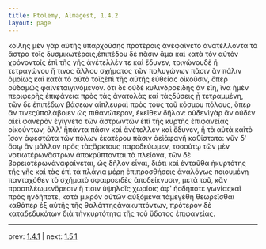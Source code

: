 ```yaml
---
title: Ptolemy, Almagest, 1.4.2
layout: page
---
```


κοίλης μὲν γὰρ αὐτῆς ὑπαρχούσης προτέροις ἂνἐφαίνετο ἀνατέλλοντα τὰ ἄστρα τοῖς δυσμικωτέροις,ἐπιπέδου δὲ πᾶσιν ἅμα καὶ κατὰ τὸν αὐτὸν χρόνοντοῖς ἐπὶ τῆς γῆς ἀνέτελλέν τε καὶ ἔδυνεν, τριγώνουδὲ ἢ τετραγώνου ἤ τινος ἄλλου σχήματος τῶν πολυγώνων πᾶσιν ἂν πάλιν ὁμοίως καὶ κατὰ τὸ αὐτὸ τοῖςἐπὶ τῆς αὐτῆς εὐθείας οἰκοῦσιν, ὅπερ οὐδαμῶς φαίνεταιγινόμενον. ὅτι δὲ οὐδὲ κυλινδροειδὴς ἂν εἴη, ἵνα ἡμὲν περιφερὴς ἐπιφάνεια πρὸς τὰς ἀνατολὰς καὶ τὰςδύσεις ᾖ τετραμμένη, τῶν δὲ ἐπιπέδων βάσεων αἱπλευραὶ πρὸς τοὺς τοῦ κόσμου πόλους, ὅπερ ἄν τινεςὑπολάβοιεν ὡς πιθανώτερον, ἐκεῖθεν δῆλον: οὐδενὶγὰρ ἂν οὐδὲν αἰεὶ φανερὸν ἐγίγνετο τῶν ἄστρωντῶν ἐπὶ τῆς κυρτῆς ἐπιφανείας οἰκούντων, ἀλλ' ἢπάντα πᾶσιν καὶ ἀνέτελλεν καὶ ἔδυνεν, ἢ τὰ αὐτὰ καὶτὸ ἴσον ἀφεστῶτα τῶν πόλων ἑκατέρου πᾶσιν ἀεὶἀφανῆ καθίστατο: νῦν δ' ὅσῳ ἂν μᾶλλον πρὸς τὰςἄρκτους παροδεύωμεν, τοσούτῳ τῶν μὲν νοτιωτέρωνἄστρων ἀποκρύπτονται τὰ πλείονα, τῶν δὲ βορειοτέρωνἀναφαίνεται, ὡς δῆλον εἶναι, διότι καὶ ἐνταῦθα ἡκυρτότης τῆς γῆς καὶ τὰς ἐπὶ τὰ πλάγια μέρη ἐπιπροσθήσεις ἀναλόγως ποιουμένη πανταχόθεν τὸ σχῆματὸ σφαιροειδὲς ἀποδείκνυσιν, μετὰ τοῦ, κἂν προσπλέωμενὄρεσιν ἤ τισιν ὑψηλοῖς χωρίοις ἀφ' ἡσδήποτε γωνίαςκαὶ πρὸς ἡνδήποτε, κατὰ μικρὸν αὐτῶν αὐξόμενα τὰμεγέθη θεωρεῖσθαι καθάπερ ἐξ αὐτῆς τῆς θαλάττηςἀνακυπτόντων, πρότερον δὲ καταδεδυκότων διὰ τὴνκυρτότητα τῆς τοῦ ὕδατος ἐπιφανείας.

---

prev: [1.4.1](../1.4.1/) | next: [1.5.1](../1.5.1/)

